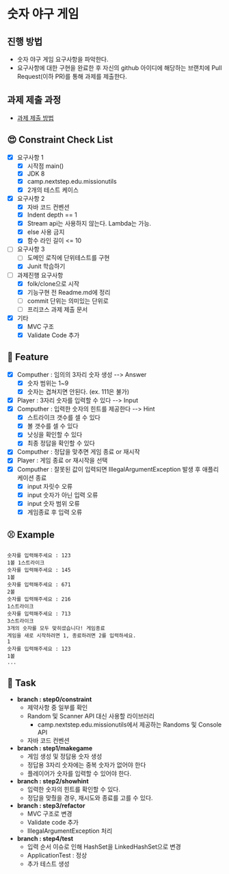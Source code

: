 # 숫자 야구 게임
## 진행 방법
* 숫자 야구 게임 요구사항을 파악한다.
* 요구사항에 대한 구현을 완료한 후 자신의 github 아이디에 해당하는 브랜치에 Pull Request(이하 PR)를 통해 과제를 제출한다.

## 과제 제출 과정
* [과제 제출 방법](https://github.com/next-step/nextstep-docs/tree/master/precourse)

## 😍 Constraint Check List
* [x] 요구사항 1
  * [x] 시작점 main()
  * [x] JDK 8
  * [x] camp.nextstep.edu.missionutils
  * [x] 2개의 테스트 케이스
* [x] 요구사항 2
  * [x] 자바 코드 컨벤션
  * [x] Indent depth == 1
  * [x] Stream api는 사용하지 않는다. Lambda는 가능.
  * [x] else 사용 금지
  * [x] 함수 라인 길이 <= 10
* [ ] 요구사항 3
  * [ ] 도메인 로직에 단위테스트를 구현
  * [x] Junit 학습하기
* [ ] 과제진행 요구사항
  * [x] folk/clone으로 시작
  * [x] 기능구현 전 Readme.md에 정리
  * [ ] commit 단위는 의미있는 단위로
  * [ ] 프리코스 과제 제출 문서
* [x] 기타
  * [x] MVC 구조
  * [x] Validate Code 추가

## 🍔 Feature
* [x] Computher : 임의의 3자리 숫자 생성 --> Answer
  * [x] 숫자 범위는 1~9
  * [x] 숫자는 겹쳐지면 안된다. (ex. 111은 불가)
* [x] Player : 3자리 숫자를 입력할 수 있다 --> Input
* [x] Computher : 입력한 숫자의 힌트를 제공한다 --> Hint
  * [x] 스트라이크 갯수를 셀 수 있다
  * [x] 볼 갯수를 셀 수 있다
  * [x] 낫싱을 확인할 수 있다
  * [x] 최종 정답을 확인할 수 있다
* [x] Computher : 정답을 맞추면 게임 종료 or 재시작
* [x] Player : 게임 종료 or 재시작을 선택
* [x] Computher : 잘못된 값이 입력되면 IllegalArgumentException 발생 후 애플리케이션 종료
  * [x] input 자릿수 오류
  * [x] input 숫자가 아닌 입력 오류
  * [x] input 숫자 범위 오류
  * [x] 게임종료 후 입력 오류

## ⚾️ Example
```
숫자를 입력해주세요 : 123
1볼 1스트라이크
숫자를 입력해주세요 : 145
1볼
숫자를 입력해주세요 : 671
2볼
숫자를 입력해주세요 : 216
1스트라이크
숫자를 입력해주세요 : 713
3스트라이크
3개의 숫자를 모두 맞히셨습니다! 게임종료
게임을 새로 시작하려면 1, 종료하려면 2를 입력하세요.
1
숫자를 입력해주세요 : 123
1볼
...
```

## 🐯 Task
* **branch : step0/constraint**
  * 제약사항 중 일부를 확인
  * Random 및 Scanner API 대신 사용할 라이브러리
    * camp.nextstep.edu.missionutils에서 제공하는 Randoms 및 Console API
  * 자바 코드 컨벤션
* **branch : step1/makegame**
  * 게임 생성 및 정답용 숫자 생성
  * 정답용 3자리 숫자에는 중복 숫자가 없어야 한다
  * 플레이어가 숫자를 입력할 수 있어야 한다.
* **branch : step2/showhint**
  * 입력한 숫자의 힌트를 확인할 수 있다.
  * 정답을 맞췄을 경우, 재시도와 종료를 고를 수 있다.
* **branch : step3/refactor**
  * MVC 구조로 변경
  * Validate code 추가
  * IllegalArgumentException 처리
* **branch : step4/test**
  * 입력 순서 이슈로 인해 HashSet을 LinkedHashSet으로 변경
  * ApplicationTest : 정상
  * 추가 테스트 생성
